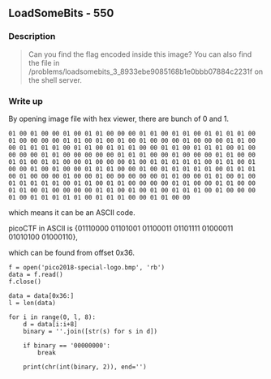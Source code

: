 ## LoadSomeBits - 550

### Description

> Can you find the flag encoded inside this image? You can also find the file in /problems/loadsomebits_3_8933ebe9085168b1e0bbb07884c2231f on the shell server.

### Write up

By opening image file with hex viewer, there are bunch of 0 and 1.

```
01 00 01 00 00 01 00 01 01 00 00 00 01 01 00 01 01 00 01 01 01 01 00 01 00 00 00 00 01 01 00 01 00 01 00 01 00 00 00 01 00 00 00 01 01 00 00 01 01 01 01 00 01 01 00 01 01 01 00 00 01 01 00 01 01 01 00 01 00 00 00 00 01 01 00 00 00 00 00 01 01 01 00 00 01 00 00 00 01 01 00 00 01 01 00 01 01 00 00 01 00 00 00 01 00 01 01 01 01 01 00 01 01 00 01 00 00 01 00 01 00 00 01 01 01 00 00 01 00 01 01 01 01 01 00 01 01 01 00 01 00 00 00 01 00 00 01 00 00 00 00 00 01 01 00 00 01 01 00 01 00 01 01 01 01 01 00 01 01 00 01 01 00 00 00 00 01 01 00 00 01 01 00 00 01 01 00 01 00 00 00 00 01 01 00 01 00 01 00 01 01 01 00 01 00 00 00 01 00 01 01 01 01 01 00 01 01 01 00 00 01 01 00 00
```

which means it can be an ASCII code.

picoCTF in ASCII is {01110000 01101001 01100011 01101111 01000011 01010100 01000110},

which can be found from offset 0x36.

```
f = open('pico2018-special-logo.bmp', 'rb')
data = f.read()
f.close()

data = data[0x36:]
l = len(data)

for i in range(0, l, 8):
    d = data[i:i+8]
    binary = ''.join([str(s) for s in d])

    if binary == '00000000':
        break

    print(chr(int(binary, 2)), end='')
``` 
